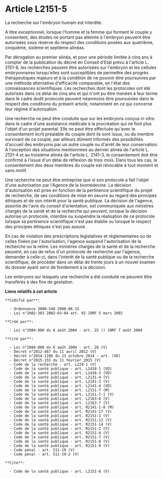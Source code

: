 # Article L2151-5

La recherche sur l'embryon humain est interdite.

A titre exceptionnel, lorsque l'homme et la femme qui forment le couple y consentent, des études ne portant pas atteinte à
l'embryon peuvent être autorisées sous réserve du respect des conditions posées aux quatrième, cinquième, sixième et septième
alinéas.

Par dérogation au premier alinéa, et pour une période limitée à cinq ans à compter de la publication du décret en Conseil
d'Etat prévu à l'article L. 2151-8, les recherches peuvent être autorisées sur l'embryon et les cellules embryonnaires
lorsqu'elles sont susceptibles de permettre des progrès thérapeutiques majeurs et à la condition de ne pouvoir être
poursuivies par une méthode alternative d'efficacité comparable, en l'état des connaissances scientifiques. Les recherches
dont les protocoles ont été autorisés dans ce délai de cinq ans et qui n'ont pu être menées à leur terme dans le cadre dudit
protocole peuvent néanmoins être poursuivies dans le respect des conditions du présent article, notamment en ce qui concerne
leur régime d'autorisation.

Une recherche ne peut être conduite que sur les embryons conçus in vitro dans le cadre d'une assistance médicale à la
procréation qui ne font plus l'objet d'un projet parental. Elle ne peut être effectuée qu'avec le consentement écrit
préalable du couple dont ils sont issus, ou du membre survivant de ce couple, par ailleurs dûment informés des possibilités
d'accueil des embryons par un autre couple ou d'arrêt de leur conservation. A l'exception des situations mentionnées au
dernier alinéa de l'article L. 2131-4 et au troisième alinéa de l'article L. 2141-3, le consentement doit être confirmé à
l'issue d'un délai de réflexion de trois mois. Dans tous les cas, le consentement des deux membres du couple est révocable à
tout moment et sans motif.

Une recherche ne peut être entreprise que si son protocole a fait l'objet d'une autorisation par l'Agence de la biomédecine.
La décision d'autorisation est prise en fonction de la pertinence scientifique du projet de recherche, de ses conditions de
mise en oeuvre au regard des principes éthiques et de son intérêt pour la santé publique. La décision de l'agence, assortie
de l'avis du conseil d'orientation, est communiquée aux ministres chargés de la santé et de la recherche qui peuvent, lorsque
la décision autorise un protocole, interdire ou suspendre la réalisation de ce protocole lorsque sa pertinence scientifique
n'est pas établie ou lorsque le respect des principes éthiques n'est pas assuré.

En cas de violation des prescriptions législatives et réglementaires ou de celles fixées par l'autorisation, l'agence suspend
l'autorisation de la recherche ou la retire. Les ministres chargés de la santé et de la recherche peuvent, en cas de refus
d'un protocole de recherche par l'agence, demander à celle-ci, dans l'intérêt de la santé publique ou de la recherche
scientifique, de procéder dans un délai de trente jours à un nouvel examen du dossier ayant servi de fondement à la décision.

Les embryons sur lesquels une recherche a été conduite ne peuvent être transférés à des fins de gestation.

**Liens relatifs à cet article**

	**Codifié par**:

	  - Ordonnance 2000-548 2000-06-15
	  - Loi n°2002-303 2002-03-04 art. 92 JORF 5 mars 2002

	**Créé par**:

	  - Loi n°2004-800 du 6 août 2004 - art. 25 () JORF 7 août 2004

	**Cité par**:

	  - Loi n°2004-800 du 6 août 2004 - art. 26 (V)
	  - Décret n°2012-467 du 11 avril 2012 (V)
	  - Décret n°2014-1286 du 23 octobre 2014 - art. (VD)
	  - Décret n°2015-155 du 11 février 2015 (V)
	  - Code de la recherche - art. L224-1 (V)
	  - Code de la santé publique - art. L1418-1 (VD)
	  - Code de la santé publique - art. L1418-3 (VD)
	  - Code de la santé publique - art. L2131-4 (V)
	  - Code de la santé publique - art. L2141-3 (V)
	  - Code de la santé publique - art. L2141-4 (VD)
	  - Code de la santé publique - art. L2151-7 (M)
	  - Code de la santé publique - art. L2151-7-1 (V)
	  - Code de la santé publique - art. L2163-6 (V)
	  - Code de la santé publique - art. L2163-7 (V)
	  - Code de la santé publique - art. R2141-1-8 (M)
	  - Code de la santé publique - art. R2141-17 (V)
	  - Code de la santé publique - art. R2151-1 (V)
	  - Code de la santé publique - art. R2151-12 (V)
	  - Code de la santé publique - art. R2151-14 (V)
	  - Code de la santé publique - art. R2151-2 (V)
	  - Code de la santé publique - art. R2151-4 (V)
	  - Code de la santé publique - art. R2151-7 (V)
	  - Code de la santé publique - art. R2151-8 (V)
	  - Code de la santé publique - art. R2151-9 (V)
	  - Code pénal - art. 511-19 (V)
	  - Code pénal - art. 511-19-2 (V)

	**Cite**:

	  - Code de la santé publique - art. L2151-8 (V)
